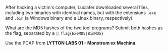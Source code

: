 After hacking a victim's computer, Luciafer downloaded several files, including two binaries with identical names, but with the extensions `.exe` and `.bin` (a Windows binary and a Linux binary, respectively).

What are the MD5 hashes of the two tool programs? Submit both hashes as the flag, separated by a `|`: `flag{ExeMD5|BinMD5}`

Use the PCAP from **LYTTON LABS 01 - Monstrum ex Machina**.
